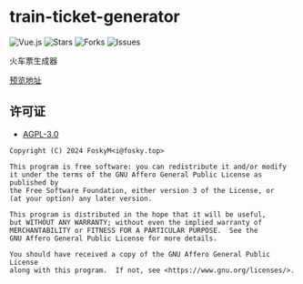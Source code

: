 # train-ticket-generator

![Vue.js](https://img.shields.io/badge/Vue.js-35495E?style=flat-square&logo=vuedotjs&logoColor=4FC08D)
![Stars](https://img.shields.io/github/stars/FoskyM/train-ticket-generator.svg)
![Forks](https://img.shields.io/github/forks/FoskyM/train-ticket-generator.svg)
![Issues](https://img.shields.io/github/issues/FoskyM/train-ticket-generator.svg)

火车票生成器

[预览地址]()

## 许可证

- [AGPL-3.0](https://www.gnu.org/licenses/agpl-3.0.html)

```
Copyright (C) 2024 FoskyM<i@fosky.top>

This program is free software: you can redistribute it and/or modify
it under the terms of the GNU Affero General Public License as published by
the Free Software Foundation, either version 3 of the License, or
(at your option) any later version.

This program is distributed in the hope that it will be useful,
but WITHOUT ANY WARRANTY; without even the implied warranty of
MERCHANTABILITY or FITNESS FOR A PARTICULAR PURPOSE.  See the
GNU Affero General Public License for more details.

You should have received a copy of the GNU Affero General Public License
along with this program.  If not, see <https://www.gnu.org/licenses/>.
```